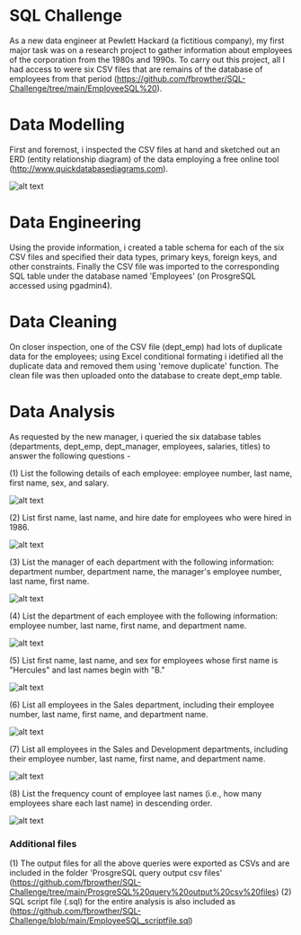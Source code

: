 # SQL Challenge
As a new data engineer at Pewlett Hackard (a fictitious company), my first major task was on a research project to gather information about employees of the corporation from the 1980s and 1990s. To carry out this project, all I had access to were six CSV files that are remains of the database of employees from that period (https://github.com/fbrowther/SQL-Challenge/tree/main/EmployeeSQL%20).

# Data Modelling
First and foremost, i inspected the CSV files at hand and sketched out an ERD (entity relationship diagram) of the data employing a free online tool (http://www.quickdatabasediagrams.com).

![alt text](https://github.com/fbrowther/SQL-Challenge/blob/main/Results%20images/ERD%20employeeSQL.png)

# Data Engineering 
Using the provide information, i created a table schema for each of the six CSV files and specified their data types, primary keys, foreign keys, and other constraints. Finally the CSV file was imported to the corresponding SQL table under the database named 'Employees' (on ProsgreSQL accessed using pgadmin4).

# Data Cleaning
On closer inspection, one of the CSV file (dept_emp) had lots of duplicate data for the employees; using Excel conditional formating i idetified all the duplicate data and removed them using 'remove duplicate' function. The clean file was then uploaded onto the database to create dept_emp table.


# Data Analysis
As requested by the new manager, i queried the six database tables (departments, dept_emp, dept_manager, employees, salaries, titles) to answer the following questions -

(1) List the following details of each employee: employee number, last name, first name, sex, and salary.

![alt text](https://github.com/fbrowther/SQL-Challenge/blob/main/Results%20images/Query%201.png)


(2) List first name, last name, and hire date for employees who were hired in 1986.

![alt text](https://github.com/fbrowther/SQL-Challenge/blob/main/Results%20images/Query%202.png)

(3) List the manager of each department with the following information: department number, department name, the manager's employee number, last name, first name.

![alt text](https://github.com/fbrowther/SQL-Challenge/blob/main/Results%20images/Query%203.png)

(4) List the department of each employee with the following information: employee number, last name, first name, and department name.

![alt text](https://github.com/fbrowther/SQL-Challenge/blob/main/Results%20images/Query%204.png)

(5) List first name, last name, and sex for employees whose first name is "Hercules" and last names begin with "B."

![alt text](https://github.com/fbrowther/SQL-Challenge/blob/main/Results%20images/Query%205.png)

(6) List all employees in the Sales department, including their employee number, last name, first name, and department name.

![alt text](https://github.com/fbrowther/SQL-Challenge/blob/main/Results%20images/Query%206.png)

(7) List all employees in the Sales and Development departments, including their employee number, last name, first name, and department name.

![alt text](https://github.com/fbrowther/SQL-Challenge/blob/main/Results%20images/Query%207.png)

(8) List the frequency count of employee last names (i.e., how many employees share each last name) in descending order.

![alt text](https://github.com/fbrowther/SQL-Challenge/blob/main/Results%20images/Query%208.png)


### Additional files
(1) The output files for all the above queries were exported as CSVs and are included in the folder 'ProsgreSQL query output csv files' (https://github.com/fbrowther/SQL-Challenge/tree/main/ProsgreSQL%20query%20output%20csv%20files)
(2) SQL script file (.sql) for the entire analysis is also included as (https://github.com/fbrowther/SQL-Challenge/blob/main/EmployeeSQL_scriptfile.sql)


